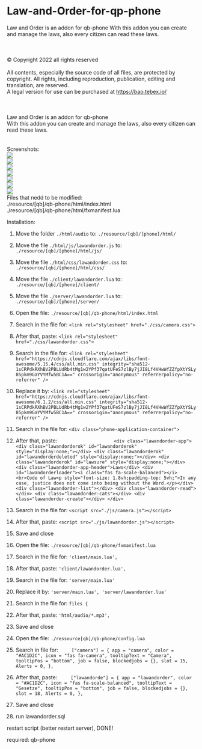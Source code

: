 # Law-and-Order-for-qp-phone<br>
Law and Order is an addon for qb-phone With this addon you can create and manage the laws, also every citizen can read these laws.<br><br>
<br>
<br>
© Copyright 2022 all rights reserved<br>
<br>
All contents, especially the source code of all files, are protected by copyright. All rights, including reproduction, publication, editing and translation, are reserved.<br>
A legal version for use can be purchased at https://bao.tebex.io/<br>
<br>
<br>
<br>
Law and Order is an addon for qb-phone<br>
With this addon you can create and manage the laws, also every citizen can read these laws.<br>
<br><br>
Screenshots:<br>
<img src="https://github.com/k37z3r/Law-and-Order-for-qp-phone/blob/main/screenshot.png"><br>
<img src="https://github.com/k37z3r/Law-and-Order-for-qp-phone/blob/main/screenshot2.png"><br>
<img src="https://github.com/k37z3r/Law-and-Order-for-qp-phone/blob/main/screenshot3.png"><br>
<img src="https://github.com/k37z3r/Law-and-Order-for-qp-phone/blob/main/screenshot4.png"><br>
<img src="https://github.com/k37z3r/Law-and-Order-for-qp-phone/blob/main/screenshot5.png"><br>
<img src="https://github.com/k37z3r/Law-and-Order-for-qp-phone/blob/main/screenshot6.png"><br>
<img src="https://github.com/k37z3r/Law-and-Order-for-qp-phone/blob/main/screenshot7.png"><br>
Files that nedd to be modified:<br>
./resource/[qb]/qb-phone/html/index.html<br>
./resource/[qb]/qb-phone/html/fxmanifest.lua



Installation:
1. Move the folder `./html/audio` to: `./resource/[qb]/[phone]/html/`
2. Move the file `./html/js/lawandorder.js` to: `./resource/[qb]/[phone]/html/js/`
3. Move the file `./html/css/lawandorder.css` to: `./resource/[qb]/[phone]/html/css/`
4. Move the file `./client/lawandorder.lua` to: `./resource/[qb]/[phone]/client/`
5. Move the file `./server/lawandorder.lua` to: `./resource/[qb]/[phone]/server/`
6. Open the file: `./resource/[qb]/qb-phone/html/index.html`
7. Search in the file for: `<link rel="stylesheet" href="./css/camera.css">`
8. After that, paste: `<link rel="stylesheet" href="./css/lawandorder.css">`
9. Search in the file for: `<link rel="stylesheet" href="https://cdnjs.cloudflare.com/ajax/libs/font-awesome/5.15.4/css/all.min.css" integrity="sha512-1sCRPdkRXhBV2PBLUdRb4tMg1w2YPf37qatUFeS7zlBy7jJI8Lf4VHwWfZZfpXtYSLy85pkm9GaYVYMfw5BC1A==" crossorigin="anonymous" referrerpolicy="no-referrer" />`
10. Replace it by: `<link rel="stylesheet" href="https://cdnjs.cloudflare.com/ajax/libs/font-awesome/6.1.2/css/all.min.css" integrity="sha512-1sCRPdkRXhBV2PBLUdRb4tMg1w2YPf37qatUFeS7zlBy7jJI8Lf4VHwWfZZfpXtYSLy85pkm9GaYVYMfw5BC1A==" crossorigin="anonymous" referrerpolicy="no-referrer" />`
11. Search in the file for: `<div class="phone-application-container">`
12. After that, paste:`                     <div class="lawandorder-app">
                        <div class="lawandorderok" id="lawandorderok" style="display:none;"></div>
                        <div class="lawandorderok" id="lawandorderdeleted" style="display:none;"></div>
                        <div class="lawandorderok" id="lawsure" style="display:none;"></div>
                        <div class="lawandorder-app-header">Laws</div>
                        <div id="lawandorderloader"><i class="fas fa-scale-balanced"></i><br>Code of Law<p style="font-size: 1.8vh;padding-top: 5vh;">In any case, justice does not come into being without the Word.</p></div>
                        <div class="lawandorder-list"></div>
                        <div class="lawandorder-read"></div>
                        <div class="lawandorder-cats"></div>
                        <div class="lawandorder-create"></div>
                    </div>`
13. Search in the file for: `<script src="./js/camera.js"></script>`
14. After that, paste: `<script src="./js/lawandorder.js"></script>`
15. Save and close
16. Open the file: `./resource/[qb]/qb-phone/fxmanifest.lua`
17. Search in the file for: `'client/main.lua',`
18. After that, paste: `'client/lawandorder.lua',`
19. Search in the file for: `'server/main.lua'`
20. Replace it by: `'server/main.lua',
'server/lawandorder.lua'`
21. Search in the file for: `files {`
22. After that, paste: `'html/audio/*.mp3',`
23. Save and close
24. Open the file: `./ressource[qb]/qb-phone/config.lua`
25. Search in file for:`     ["camera"] = {
        app = "camera",
        color = "#AC1D2C",
        icon = "fas fa-camera",
        tooltipText = "Camera",
        tooltipPos = "bottom",
        job = false,
        blockedjobs = {},
        slot = 15,
        Alerts = 0,
    },`
26. After that, paste:`     ["lawandorde"] = {
        app = "lawandorder",
        color = "#AC1D2C",
        icon = "fas fa-scale-balanced",
        tooltipText = "Gesetze",
        tooltipPos = "bottom",
        job = false,
        blockedjobs = {},
        slot = 18,
        Alerts = 0,
    },`

27. Save and close

28. run lawandorder.sql

restart script (better restart server), DONE!



required:
qb-phone
